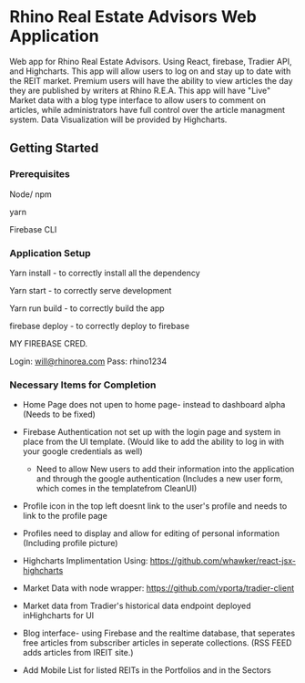 # Rhino Real Estate Advisors Web Application 

Web app for Rhino Real Estate Advisors. Using React, firebase, Tradier API, and Highcharts. This app will allow users to log on and stay up to date with the REIT market. Premium users will have the ability to view articles the day they are published by writers at Rhino R.E.A. This app will have "Live" Market data with a blog type interface to allow users to comment on articles, while administrators have full control over the article managment system. Data Visualization will be provided by Highcharts. 

## Getting Started

### Prerequisites

Node/ npm 

yarn 

Firebase CLI 

### Application Setup 

Yarn install - to correctly install all the dependency 

Yarn start - to correctly serve development 

Yarn run build - to correctly build the app 

firebase deploy - to correctly deploy to firebase

MY FIREBASE CRED.

Login: will@rhinorea.com
Pass: rhino1234



### Necessary Items for Completion  

- Home Page does not upen to home page- instead to dashboard alpha (Needs to be fixed) 

- Firebase Authentication not set up with the login page and system in place from the UI template. (Would like to add the ability to log in with your google credentials as well)

    - Need to allow New users to add their information into the application and through the google authentication (Includes a new user form, which comes in the templatefrom CleanUI)

- Profile icon in the top left doesnt link to the user's profile and needs to link to the profile page 

- Profiles need to display and allow for editing of personal information (Including profile picture)

- Highcharts Implimentation Using: https://github.com/whawker/react-jsx-highcharts

- Market Data with node wrapper:
https://github.com/vporta/tradier-client

- Market data from Tradier's historical data endpoint deployed inHighcharts for UI

- Blog interface- using Firebase and the realtime database, that seperates free articles from subscriber articles in seperate collections. 
(RSS FEED adds articles from IREIT site.)

- Add Mobile List for listed REITs in the Portfolios and in the Sectors 






